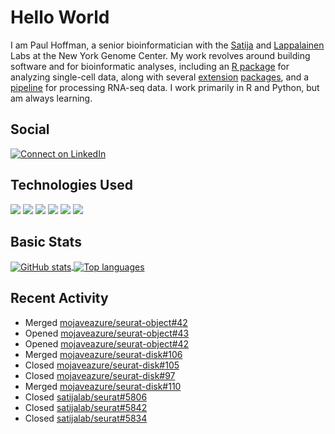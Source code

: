 
<!-- README.md is generated from README.Rmd. Please edit that file -->

# Hello World

I am Paul Hoffman, a senior bioinformatician with the
[Satija](https://satijalab.org) and [Lappalainen](https://tllab.org)
Labs at the New York Genome Center. My work revolves around building
software and for bioinformatic analyses, including an [R
package](https://github.com/satijalab/seurat) for analyzing single-cell
data, along with several
[extension](https://github.com/satijalab/seurat-data)
[packages](https://github.com/mojaveazure/seurat-disk), and a
[pipeline](https://github.com/LappalainenLab/RNApipeline) for processing
RNA-seq data. I work primarily in R and Python, but am always learning.

## Social

<!-- badges: start -->

[![Connect on
LinkedIn](https://img.shields.io/badge/--linkedin?label=LinkedIn&logo=LinkedIn&style=social)](https://www.linkedin.com/in/pauljhoffman)

<!-- badges: end -->

## Technologies Used

<!-- badges: start -->

![](https://img.shields.io/badge/r-%23276DC3.svg?&logo=r&logoColor=white)
![](https://img.shields.io/badge/python%20-%2314354C.svg?&logo=python&logoColor=white)
![](https://img.shields.io/badge/markdown-%23000000.svg?&logo=markdown&logoColor=white)
![](https://img.shields.io/badge/git%20-%23F05033.svg?&logo=git&logoColor=white)
![](https://img.shields.io/badge/github%20-%23121011.svg?&logo=github&logoColor=white)
![](https://img.shields.io/badge/docker%20-%230db7ed.svg?&logo=docker&logoColor=white)
<!-- ![](https://img.shields.io/badge/Google%20Cloud%20-%234285F4.svg?&logo=google-cloud&logoColor=white) -->
<!-- badges: end -->

## Basic Stats

<a href="https://github.com/anuraghazra/github-readme-stats">
<img align="center" src="https://github-readme-stats.vercel.app/api?username=mojaveazure&count_private=true&show_icons=true" alt="GitHub stats" />
</a> <a href="https://github.com/anuraghazra/github-readme-stats">
<img align="center" src="https://github-readme-stats.vercel.app/api/top-langs?username=mojaveazure&layout=compact" alt= "Top languages" />
</a>

## Recent Activity

-   Merged
    [mojaveazure/seurat-object#42](https://github.com/mojaveazure/seurat-object/pull/42)
-   Opened
    [mojaveazure/seurat-object#43](https://github.com/mojaveazure/seurat-object/pull/43)
-   Opened
    [mojaveazure/seurat-object#42](https://github.com/mojaveazure/seurat-object/pull/42)
-   Merged
    [mojaveazure/seurat-disk#106](https://github.com/mojaveazure/seurat-disk/pull/106)
-   Closed
    [mojaveazure/seurat-disk#105](https://github.com/mojaveazure/seurat-disk/issues/105)
-   Closed
    [mojaveazure/seurat-disk#97](https://github.com/mojaveazure/seurat-disk/issues/97)
-   Merged
    [mojaveazure/seurat-disk#110](https://github.com/mojaveazure/seurat-disk/pull/110)
-   Closed
    [satijalab/seurat#5806](https://github.com/satijalab/seurat/issues/5806)
-   Closed
    [satijalab/seurat#5842](https://github.com/satijalab/seurat/issues/5842)
-   Closed
    [satijalab/seurat#5834](https://github.com/satijalab/seurat/issues/5834)
